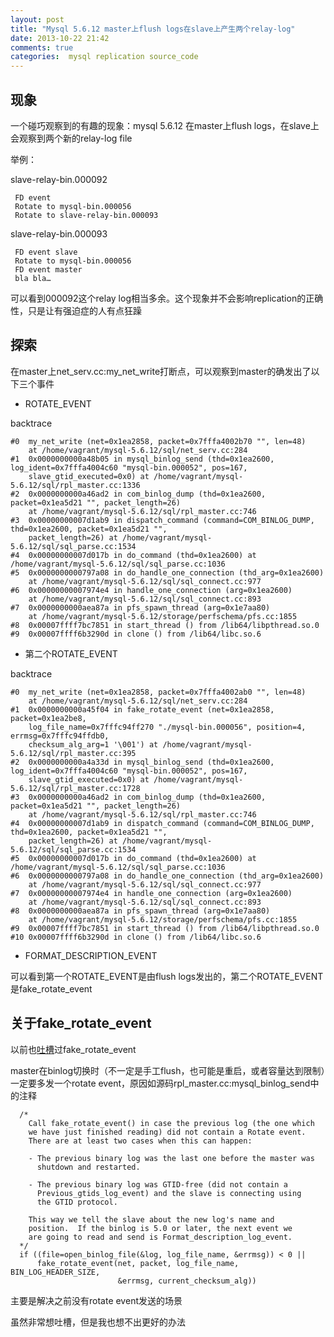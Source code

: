 ```yaml
---
layout: post
title: "Mysql 5.6.12 master上flush logs在slave上产生两个relay-log"
date: 2013-10-22 21:42
comments: true
categories:  mysql replication source_code
---
```


现象
---
一个碰巧观察到的有趣的现象：mysql 5.6.12 在master上flush logs，在slave上会观察到两个新的relay-log file

举例：

slave-relay-bin.000092

     FD event
     Rotate to mysql-bin.000056
     Rotate to slave-relay-bin.000093

slave-relay-bin.000093

     FD event slave
     Rotate to mysql-bin.000056
     FD event master
     bla bla…
     
可以看到000092这个relay log相当多余。这个现象并不会影响replication的正确性，只是让有强迫症的人有点狂躁

探索
---
在master上net_serv.cc:my_net_write打断点，可以观察到master的确发出了以下三个事件

* ROTATE_EVENT

backtrace

    #0  my_net_write (net=0x1ea2858, packet=0x7fffa4002b70 "", len=48)
        at /home/vagrant/mysql-5.6.12/sql/net_serv.cc:284
    #1  0x0000000000a48b05 in mysql_binlog_send (thd=0x1ea2600, log_ident=0x7fffa4004c60 "mysql-bin.000052", pos=167,
        slave_gtid_executed=0x0) at /home/vagrant/mysql-5.6.12/sql/rpl_master.cc:1336
    #2  0x0000000000a46ad2 in com_binlog_dump (thd=0x1ea2600, packet=0x1ea5d21 "", packet_length=26)
        at /home/vagrant/mysql-5.6.12/sql/rpl_master.cc:746
    #3  0x00000000007d1ab9 in dispatch_command (command=COM_BINLOG_DUMP, thd=0x1ea2600, packet=0x1ea5d21 "",
        packet_length=26) at /home/vagrant/mysql-5.6.12/sql/sql_parse.cc:1534
    #4  0x00000000007d017b in do_command (thd=0x1ea2600) at /home/vagrant/mysql-5.6.12/sql/sql_parse.cc:1036
    #5  0x0000000000797a08 in do_handle_one_connection (thd_arg=0x1ea2600)
        at /home/vagrant/mysql-5.6.12/sql/sql_connect.cc:977
    #6  0x00000000007974e4 in handle_one_connection (arg=0x1ea2600)
        at /home/vagrant/mysql-5.6.12/sql/sql_connect.cc:893
    #7  0x0000000000aea87a in pfs_spawn_thread (arg=0x1e7aa80)
        at /home/vagrant/mysql-5.6.12/storage/perfschema/pfs.cc:1855
    #8  0x00007ffff7bc7851 in start_thread () from /lib64/libpthread.so.0
    #9  0x00007ffff6b3290d in clone () from /lib64/libc.so.6

* 第二个ROTATE_EVENT

backtrace

    #0  my_net_write (net=0x1ea2858, packet=0x7fffa4002ab0 "", len=48)
        at /home/vagrant/mysql-5.6.12/sql/net_serv.cc:284
    #1  0x0000000000a45f04 in fake_rotate_event (net=0x1ea2858, packet=0x1ea2be8,
        log_file_name=0x7fffc94ff270 "./mysql-bin.000056", position=4, errmsg=0x7fffc94ffdb0,
        checksum_alg_arg=1 '\001') at /home/vagrant/mysql-5.6.12/sql/rpl_master.cc:395
    #2  0x0000000000a4a33d in mysql_binlog_send (thd=0x1ea2600, log_ident=0x7fffa4004c60 "mysql-bin.000052", pos=167,
        slave_gtid_executed=0x0) at /home/vagrant/mysql-5.6.12/sql/rpl_master.cc:1728
    #3  0x0000000000a46ad2 in com_binlog_dump (thd=0x1ea2600, packet=0x1ea5d21 "", packet_length=26)
        at /home/vagrant/mysql-5.6.12/sql/rpl_master.cc:746
    #4  0x00000000007d1ab9 in dispatch_command (command=COM_BINLOG_DUMP, thd=0x1ea2600, packet=0x1ea5d21 "",
        packet_length=26) at /home/vagrant/mysql-5.6.12/sql/sql_parse.cc:1534
    #5  0x00000000007d017b in do_command (thd=0x1ea2600) at /home/vagrant/mysql-5.6.12/sql/sql_parse.cc:1036
    #6  0x0000000000797a08 in do_handle_one_connection (thd_arg=0x1ea2600)
        at /home/vagrant/mysql-5.6.12/sql/sql_connect.cc:977
    #7  0x00000000007974e4 in handle_one_connection (arg=0x1ea2600)
        at /home/vagrant/mysql-5.6.12/sql/sql_connect.cc:893
    #8  0x0000000000aea87a in pfs_spawn_thread (arg=0x1e7aa80)
        at /home/vagrant/mysql-5.6.12/storage/perfschema/pfs.cc:1855
    #9  0x00007ffff7bc7851 in start_thread () from /lib64/libpthread.so.0
    #10 0x00007ffff6b3290d in clone () from /lib64/libc.so.6
* FORMAT_DESCRIPTION_EVENT

可以看到第一个ROTATE_EVENT是由flush logs发出的，第二个ROTATE_EVENT是fake_rotate_event

关于fake_rotate_event
---
以前也[吐槽](http://ikarishinjieva.github.io/blog/blog/2013/10/16/mysql-mysql_binlog_send-src/)过fake_rotate_event

master在binlog切换时（不一定是手工flush，也可能是重启，或者容量达到限制）一定要多发一个rotate event，原因如源码rpl_master.cc:mysql_binlog_send中的注释


      /*
        Call fake_rotate_event() in case the previous log (the one which
        we have just finished reading) did not contain a Rotate event.
        There are at least two cases when this can happen:

        - The previous binary log was the last one before the master was
          shutdown and restarted.

        - The previous binary log was GTID-free (did not contain a
          Previous_gtids_log_event) and the slave is connecting using
          the GTID protocol.

        This way we tell the slave about the new log's name and
        position.  If the binlog is 5.0 or later, the next event we
        are going to read and send is Format_description_log_event.
      */
      if ((file=open_binlog_file(&log, log_file_name, &errmsg)) < 0 ||
          fake_rotate_event(net, packet, log_file_name, BIN_LOG_HEADER_SIZE,
                            &errmsg, current_checksum_alg))

主要是解决之前没有rotate event发送的场景

虽然非常想吐槽，但是我也想不出更好的办法